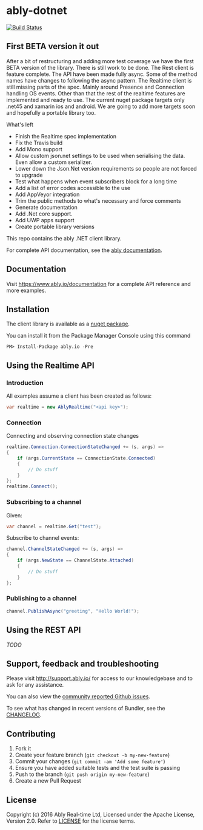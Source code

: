 # ably-dotnet

[![Build Status](https://travis-ci.org/ably/ably-dotnet.svg?branch=v0.8)](https://travis-ci.org/ably/ably-dotnet)

## First BETA version it out

After a bit of restructuring and adding more test coverage we have the first BETA version of the library. There is still
work to be done. The Rest client is feature complete. The API have been made fully async. Some of the method names have changes to following the async pattern. 
The Realtime client is still missing parts of the spec. Mainly around Presence and Connection handling OS events. Other than that the rest of the realtime features are implemented and ready to use. 
The current nuget package targets only .net45 and xamarin ios and android. We are going to add more targets soon and hopefully a portable library too.

What's left

* Finish the Realtime spec implementation
* Fix the Travis build
* Add Mono support
* Allow custom json.net settings to be used when serialising the data. Even allow a custom serializer.
* Lower down the Json.Net version requirements so people are not forced to upgrade
* Test what happens when event subscribers block for a long time
* Add a list of error codes accessible to the use
* Add AppVeyor integration
* Trim the public methods to what's necessary and force comments
* Generate documentation
* Add .Net core support. 
* Add UWP apps support
* Create portable library versions



This repo contains the ably .NET client library.

For complete API documentation, see the [ably documentation](https://ably.io/documentation).

## Documentation

Visit https://www.ably.io/documentation for a complete API reference and more examples.

## Installation

The client library is available as a [nuget package](https://www.nuget.org/packages/ably.io/).

You can install it from the Package Manager Console using this command
```
PM> Install-Package ably.io -Pre
```

## Using the Realtime API
### Introduction

All examples assume a client has been created as follows:

```csharp
var realtime = new AblyRealtime("<api key>");
```

### Connection

Connecting and observing connection state changes

```csharp
realtime.Connection.ConnectionStateChanged += (s, args) =>
{
    if (args.CurrentState == ConnectionState.Connected)
    {
        // Do stuff
    }
};
realtime.Connect();
```

### Subscribing to a channel

Given:

```csharp
var channel = realtime.Get("test");
```

Subscribe to channel events:

```csharp
channel.ChannelStateChanged += (s, args) =>
{
    if (args.NewState == ChannelState.Attached)
    {
        // Do stuff
    }
};
```

### Publishing to a channel

```csharp
channel.PublishAsync("greeting", "Hello World!");
```

## Using the REST API

*TODO*

## Support, feedback and troubleshooting

Please visit http://support.ably.io/ for access to our knowledgebase and to ask for any assistance.

You can also view the [community reported Github issues](https://github.com/ably/ably-dotnet/issues).

To see what has changed in recent versions of Bundler, see the [CHANGELOG](CHANGELOG.md).

## Contributing

1. Fork it
2. Create your feature branch (`git checkout -b my-new-feature`)
3. Commit your changes (`git commit -am 'Add some feature'`)
4. Ensure you have added suitable tests and the test suite is passing
4. Push to the branch (`git push origin my-new-feature`)
5. Create a new Pull Request

## License

Copyright (c) 2016 Ably Real-time Ltd, Licensed under the Apache License, Version 2.0.  Refer to [LICENSE](LICENSE) for the license terms.

